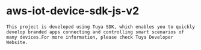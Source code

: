 # aws-iot-device-sdk-js-v2
    This project is developed using Tuya SDK, which enables you to quickly develop branded apps connecting and controlling smart scenarios of many devices.For more information, please check Tuya Developer Website.
